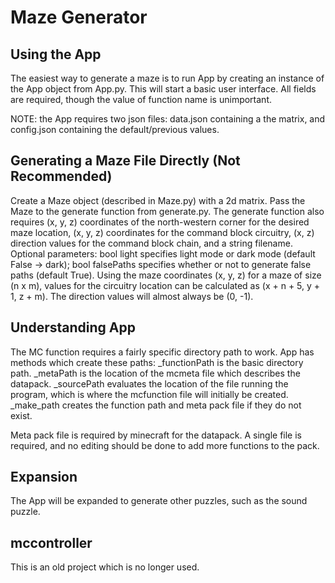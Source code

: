 # Maze Generator

## Using the App

The easiest way to generate a maze is to run App by creating an instance of the
App object from App.py. This will start a basic user interface. All fields are
required, though the value of function name is unimportant.

NOTE: the App requires two json files: data.json containing a the matrix, and
config.json containing the default/previous values.

## Generating a Maze File Directly (Not Recommended)

Create a Maze object (described in Maze.py) with a 2d matrix. Pass the Maze to
the generate function from generate.py. The generate function also requires
(x, y, z) coordinates of the north-western corner for the desired maze location,
(x, y, z) coordinates for the command block circuitry, (x, z) direction values
for the command block chain, and a string filename. Optional parameters: bool
light specifies light mode or dark mode (default False -> dark);
bool falsePaths specifies whether or not to generate false paths (default True).
Using the maze coordinates (x, y, z) for a maze of size (n x m), values for the
circuitry location can be calculated as (x + n + 5, y + 1, z + m). The direction
values will almost always be (0, -1).

## Understanding App

The MC function requires a fairly specific directory path to work. App has
methods which create these paths:
_functionPath is the basic directory path.
_metaPath is the location of the mcmeta file which describes the datapack.
_sourcePath evaluates the location of the file running the program, which is
where the mcfunction file will initially be created.
_make_path creates the function path and meta pack file if they do not exist.

Meta pack file is required by minecraft for the datapack. A single file is
required, and no editing should be done to add more functions to the pack.

## Expansion

The App will be expanded to generate other puzzles, such as the sound puzzle.

## mccontroller

This is an old project which is no longer used.